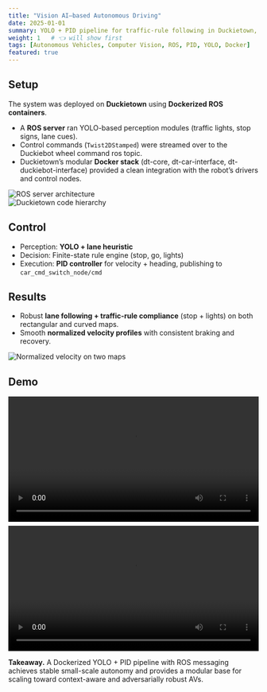 ```yaml
---
title: "Vision AI–based Autonomous Driving"
date: 2025-01-01
summary: YOLO + PID pipeline for traffic-rule following in Duckietown, running with Dockerized ROS server integration.
weight: 1   # 👈 will show first
tags: [Autonomous Vehicles, Computer Vision, ROS, PID, YOLO, Docker]
featured: true
---
```


## Setup  
The system was deployed on **Duckietown** using **Dockerized ROS containers**.  
- A **ROS server** ran YOLO-based perception modules (traffic lights, stop signs, lane cues).  
- Control commands (`Twist2DStamped`) were streamed over to the Duckiebot wheel command ros topic.  
- Duckietown’s modular **Docker stack** (dt-core, dt-car-interface, dt-duckiebot-interface) provided a clean integration with the robot’s drivers and control nodes.  

![ROS server architecture](/uploads/ros_server.png)  
![Duckietown code hierarchy](/uploads/code_hierarchy.png)  

## Control  
- Perception: **YOLO + lane heuristic**  
- Decision: Finite-state rule engine (stop, go, lights)  
- Execution: **PID controller** for velocity + heading, publishing to `car_cmd_switch_node/cmd`  

## Results  
- Robust **lane following + traffic-rule compliance** (stop + lights) on both rectangular and curved maps.  
- Smooth **normalized velocity profiles** with consistent braking and recovery.  

![Normalized velocity on two maps](/uploads/Reactive_velocity.jpg)  

## Demo  
<video src="/uploads/Yolo1.mp4" controls playsinline style="width:100%;"></video>  
<video src="/uploads/Yolo2.mp4" controls playsinline style="width:100%; margin-top:0.5rem;"></video>  

**Takeaway.** A Dockerized YOLO + PID pipeline with ROS messaging achieves stable small-scale autonomy and provides a modular base for scaling toward context-aware and adversarially robust AVs.  
